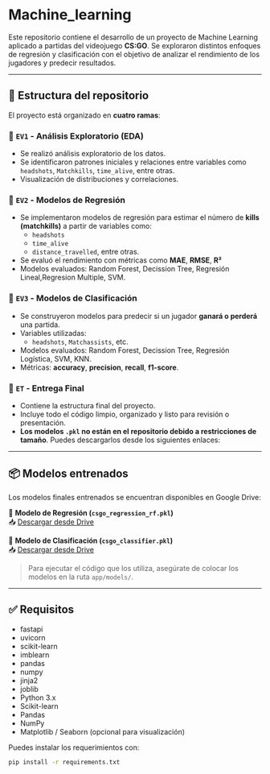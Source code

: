 # Machine_learning


Este repositorio contiene el desarrollo de un proyecto de Machine Learning aplicado a partidas del videojuego **CS:GO**. Se exploraron distintos enfoques de regresión y clasificación con el objetivo de analizar el rendimiento de los jugadores y predecir resultados.

---

## 📂 Estructura del repositorio

El proyecto está organizado en **cuatro ramas**:

### 🔹 `EV1` - Análisis Exploratorio (EDA)
- Se realizó análisis exploratorio de los datos.
- Se identificaron patrones iniciales y relaciones entre variables como `headshots`, `Matchkills`, `time_alive`, entre otras.
- Visualización de distribuciones y correlaciones.

### 🔹 `EV2` - Modelos de Regresión
- Se implementaron modelos de regresión para estimar el número de **kills (matchkills)** a partir de variables como:
  - `headshots`
  - `time_alive`
  - `distance_travelled`, entre otras.
- Se evaluó el rendimiento con métricas como **MAE**, **RMSE**, **R²**
- Modelos evaluados: Random Forest, Decission Tree, Regresión Lineal,Regresion Multiple, SVM.

### 🔹 `EV3` - Modelos de Clasificación
- Se construyeron modelos para predecir si un jugador **ganará o perderá** una partida.
- Variables utilizadas:
  - `headshots`, `Matchassists`, etc.
- Modelos evaluados: Random Forest, Decission Tree, Regresión Logística, SVM, KNN.
- Métricas: **accuracy**, **precision**, **recall**, **f1-score**.

### 🔹 `ET` - Entrega Final
- Contiene la estructura final del proyecto.
- Incluye todo el código limpio, organizado y listo para revisión o presentación.
- **Los modelos `.pkl` no están en el repositorio debido a restricciones de tamaño**. Puedes descargarlos desde los siguientes enlaces:

---

## 📦 Modelos entrenados

Los modelos finales entrenados se encuentran disponibles en Google Drive:

🔸 **Modelo de Regresión (`csgo_regression_rf.pkl`)**  
📥 [Descargar desde Drive](https://drive.google.com/file/d/1gNh1gsIWe4UZMTfhQ3bU0wbXJZ1pc4Gj/view?usp=sharing)

🔸 **Modelo de Clasificación (`csgo_classifier.pkl`)**  
📥 [Descargar desde Drive](https://drive.google.com/file/d/1BVjpOrPrXqWn07ZrlefgH5Ht8zmm0Bpa/view?usp=sharing)

> Para ejecutar el código que los utiliza, asegúrate de colocar los modelos en la ruta `app/models/`.

---

## ✅ Requisitos
- fastapi
- uvicorn
- scikit-learn
- imblearn
- pandas
- numpy
- jinja2
- joblib
- Python 3.x
- Scikit-learn
- Pandas
- NumPy
- Matplotlib / Seaborn (opcional para visualización)

Puedes instalar los requerimientos con:

```bash
pip install -r requirements.txt
